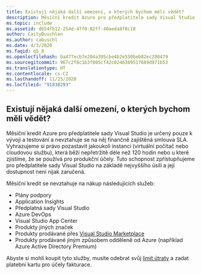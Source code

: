 ```yaml
---
title: Existují nějaká další omezení, o kterých bychom měli vědět?
description: Měsíční kredit Azure pro předplatitele sady Visual Studio je určený pouze k vývoji a testování a nevztahuje se na něj finančně zajištěná...
ms.topic: include
ms.assetid: db54fb12-254d-47f0-82ff-40aeda8f8c10
author: CaityBuschlen
ms.author: cabuschl
ms.date: 4/3/2020
ms.faqid: q5_8
ms.openlocfilehash: ba477ecb7e204a395cbe4b2e550beb82ec208479
ms.sourcegitcommit: 967c2f8c1b3f805cf42c0246389517689d971b53
ms.translationtype: HT
ms.contentlocale: cs-CZ
ms.lasthandoff: 11/25/2020
ms.locfileid: "91838293"
---
```

## <a name="are-there-any-other-limitations-i-should-be-aware-of"></a>Existují nějaká další omezení, o kterých bychom měli vědět?

Měsíční kredit Azure pro předplatitele sady Visual Studio je určený pouze k vývoji a testování a nevztahuje se na něj finančně zajištěná smlouva SLA. Vyhrazujeme si právo pozastavit jakoukoli instanci (virtuální počítač nebo cloudovou službu), která běží nepřetržitě déle než 120 hodin nebo u které zjistíme, že se používá pro produkční účely. Tuto schopnost zpřístupňujeme pro předplatitele sady Visual Studio na základě nejvyššího úsilí a její dostupnost není nijak zaručená.

Měsíční kredit se nevztahuje na nákup následujících služeb:

- Plány podpory
- Application Insights
- Předplatná sady Visual Studio
- Azure DevOps
- Visual Studio App Center
- Produkty jiných značek
- Produkty prodávané přes [Visual Studio Marketplace](https://marketplace.visualstudio.com/)
- Produkty prodávané jiným způsobem odděleně od Azure (například Azure Active Directory Premium)

Abyste si mohli koupit tyto služby, musíte odebrat svůj [limit útraty](https://docs.microsoft.com/azure/billing/billing-spending-limit) a zadat platební kartu pro účely fakturace.
